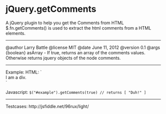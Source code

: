 jQuery.getComments
==================

A jQuery plugin to help you get the Comments from HTML 
$.fn.getComments() is used to extract the html comments from a HTML elements.
<hr/>
@author Larry Battle <http://bateru.com/news/contact-me>
@license MIT
@date June 11, 2012
@version 0.1
@args {boolean} asArray - If true, returns an array of the comments values. Otherwise returns jquery objects of the node comments.
<hr/>
Example:
HTML:
`<div id="example">I am a div. <!--Duh!--></div>`

Javascript:
`$("#example").getComments(true) // returns [ "Duh!" ]`
<hr/>
Testcases:
http://jsfiddle.net/96rux/light/